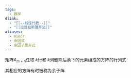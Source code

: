 ```yaml
---
tags:
  - 数学
dlink:
  - "[[--线性代数--]]"
  - "[[拉普拉斯展开法]]"
aliases:
  - minor
  - 余因式
  - 余因子展开式
---
```

矩阵$A_{m×n}$任取 $k$行和 $k$列删除后余下的元素组成的方阵的行列式

其相应的方阵有时被称为余子阵